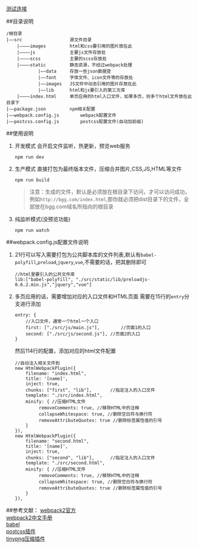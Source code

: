 [测试连接](https://github.com/Superheroo/movie_vue/dist/index.html)


##目录说明
```
/根目录
|——src					源文件目录
	|————images			html和css要引用的图片放在此
	|————js				主要js文件存放处
	|————scss			主要的scss存放处
	|————static			静态资源，不经过webpack处理
			|——data		存放一些json数据登
			|——font		字体文件、icon文件等的存放处
			|——images	JS文件中动态引用的图片存放在此
			|——lib		html和js要引入的第三方库
	|————index.html		单页应用的html入口文件，如果多页，则多个html文件放在此目录下
|——package.json			npm相关配置
|——webpack.config.js		webpack配置文件
|——postcss.config.js		postcss配置文件(自动加前缀)		

```

##使用说明
1. 开发模式
	会开启文件监听，热更新，预览web服务
	```
	npm run dev
	```
2. 生产模式
	直接打包为最终版本文件，压缩合并图片,CSS,JS,HTML等文件
	```
	npm run build
	```
	> 注意：生成的文件，默认是必须放在根目录下访问，才可以访问成功，例如`http://bgg.com/index.html`,那你就必须把dist目录下的文件，全部放在bgg.com域名所指向的根目录

3. 纯监听模式(没预览功能)	
	```
	npm run watch
	```


##webpack.config.js配置文件说明
1. 21行可以写入需要打包为公共脚本库的文件列表,默认有`babel-polyfill`,`preload`,`jquery`,`vue`,不需要的话，把其删除即可
	```
	//html里要引入的公共文件库
	lib:["babel-polyfill", "./src/static/lib/preloadjs-0.6.2.min.js","jquery","vue"]
	```
	
2. 多页应用的话，需要增加对应的入口文件和HTML页面
	需要在15行的`entry`分支进行添加
	```
	entry: {
		//入口文件，通常一个html一个入口
		first: ["./src/js/main.js"], 		//页面1的入口
		second: ["./src/js/second.js"], //页面2的入口
	}
	```
	然后114行的配置，添加对应的html文件配置
	```
	//自动注入相关文件到
	new HtmlWebpackPlugin({
		filename: "index.html",
		title: '[name]',
		inject: true,
		chunks: ["first", "lib"],		//指定注入的入口文件
		template: "./src/index.html",
		minify: { //压缩HTML文件
			 removeComments: true, //移除HTML中的注释
			 collapseWhitespace: true, //删除空白符与换行符
			 removeAttributeQuotes: true //删除标签属性值的引号
		}
	}),
	new HtmlWebpackPlugin({
		filename: "second.html", 
		title: '[name]',
		inject: true,
		chunks: ["second", "lib"],		//指定注入的入口文件
		template: "./src/second.html",
		minify: { //压缩HTML文件
			 removeComments: true, //移除HTML中的注释
			 collapseWhitespace: true, //删除空白符与换行符
			 removeAttributeQuotes: true //删除标签属性值的引号
		}
	}),
	```








##参考文献： 
[webpack2官方](https://webpack.js.org/configuration/)      
[webpack2中文手册](http://www.css88.com/doc/webpack2/)     
[babel](http://babeljs.io/docs/usage/babelrc/)     
[postcss插件](https://github.com/postcss/postcss)   
[tinypng压缩插件](https://www.npmjs.com/package/tinypng-webpack-plugin)   

